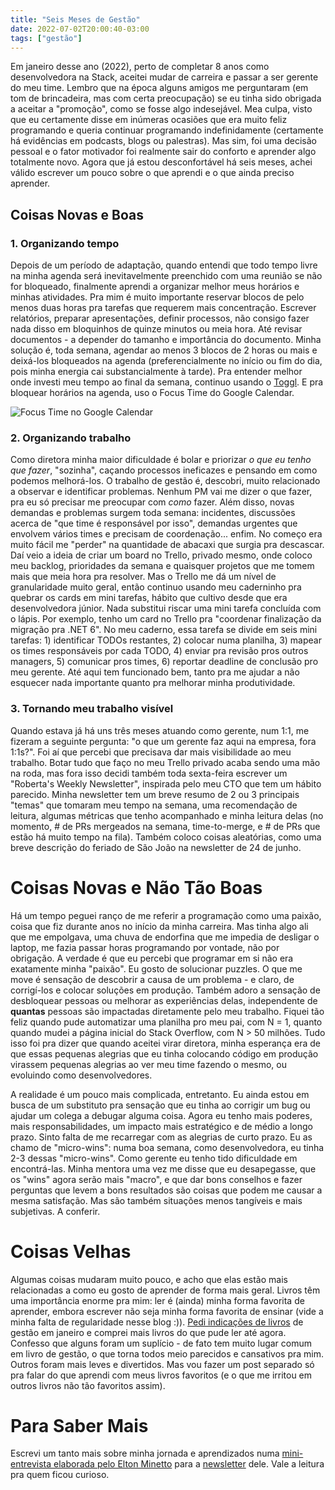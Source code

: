```yaml
---
title: "Seis Meses de Gestão"
date: 2022-07-02T20:00:40-03:00
tags: ["gestão"]
---
```


Em janeiro desse ano (2022), perto de completar 8 anos como desenvolvedora na Stack, aceitei mudar de carreira e passar a ser gerente do meu time. Lembro que na época alguns amigos me perguntaram (em tom de brincadeira, mas com certa preocupação) se eu tinha sido obrigada a aceitar a "promoção", como se fosse algo indesejável. Mea culpa, visto que eu certamente disse em inúmeras ocasiões que era muito feliz programando e queria continuar programando indefinidamente (certamente há evidências em podcasts, blogs ou palestras). Mas sim, foi uma decisão pessoal e o fator motivador foi realmente sair do conforto e aprender algo totalmente novo. Agora que já estou desconfortável há seis meses, achei válido escrever um pouco sobre o que aprendi e o que ainda preciso aprender.

## Coisas Novas e Boas

### 1. Organizando tempo

Depois de um período de adaptação, quando entendi que todo tempo livre na minha agenda será inevitavelmente preenchido com uma reunião se não for bloqueado, finalmente aprendi a organizar melhor meus horários e minhas atividades. Pra mim é muito importante reservar blocos de pelo menos duas horas pra tarefas que requerem mais concentração. Escrever relatórios, preparar apresentações, definir processos, não consigo fazer nada disso em bloquinhos de quinze minutos ou meia hora. Até revisar documentos - a depender do tamanho e importância do documento. Minha solução é, toda semana, agendar ao menos 3 blocos de 2 horas ou mais e deixá-los bloqueados na agenda (preferencialmente no início ou fim do dia, pois minha energia cai substancialmente à tarde). Pra entender melhor onde investi meu tempo ao final da semana, continuo usando o [Toggl](/post/organizando-meus-horarios-de-trabalho/). E pra bloquear horários na agenda, uso o Focus Time do Google Calendar.

![Focus Time no Google Calendar](/img/focus_time_gcal.png "focus time no Google Calendar")

### 2. Organizando trabalho
Como diretora minha maior dificuldade é bolar e priorizar _o que eu tenho que fazer_, "sozinha", caçando processos ineficazes e pensando em como podemos melhorá-los. O trabalho de gestão é, descobri, muito relacionado a observar e identificar problemas. Nenhum PM vai me dizer o que fazer, pra eu só precisar me preocupar com _como_ fazer. Além disso, novas demandas e problemas surgem toda semana: incidentes, discussões acerca de "que time é responsável por isso", demandas urgentes que envolvem vários times e precisam de coordenação... enfim. No começo era muito fácil me "perder" na quantidade de abacaxi que surgia pra descascar. Daí veio a ideia de criar um board no Trello, privado mesmo, onde coloco meu backlog, prioridades da semana e quaisquer projetos que me tomem mais que meia hora pra resolver. Mas o Trello me dá um nível de granularidade muito geral, então continuo usando meu caderninho pra quebrar os cards em mini tarefas, hábito que cultivo desde que era desenvolvedora júnior. Nada substitui riscar uma mini tarefa concluída com o lápis. Por exemplo, tenho um card no Trello pra "coordenar finalização da migração pra .NET 6". No meu caderno, essa tarefa se divide em seis mini tarefas: 1) identificar TODOs restantes, 2) colocar numa planilha, 3) mapear os times responsáveis por cada TODO, 4) enviar pra revisão pros outros managers, 5) comunicar pros times, 6) reportar deadline de conclusão pro meu gerente. Até aqui tem funcionado bem, tanto pra me ajudar a não esquecer nada importante quanto pra melhorar minha produtividade.

### 3. Tornando meu trabalho visível
Quando estava já há uns três meses atuando como gerente, num 1:1, me fizeram a seguinte pergunta: "o que um gerente faz aqui na empresa, fora 1:1s?". Foi aí que percebi que precisava dar mais visibilidade ao meu trabalho. Botar tudo que faço no meu Trello privado acaba sendo uma mão na roda, mas fora isso decidi também toda sexta-feira escrever um "Roberta's Weekly Newsletter", inspirada pelo meu CTO que tem um hábito parecido. Minha newsletter tem um breve resumo de 2 ou 3 principais "temas" que tomaram meu tempo na semana, uma recomendação de leitura, algumas métricas que tenho acompanhado e minha leitura delas (no momento, # de PRs mergeados na semana, time-to-merge, e # de PRs que estão há muito tempo na fila). Também coloco coisas aleatórias, como uma breve descrição do feriado de São João na newsletter de 24 de junho.

# Coisas Novas e Não Tão Boas

Há um tempo peguei ranço de me referir a programação como uma paixão, coisa que fiz durante anos no início da minha carreira. Mas tinha algo ali que me empolgava, uma chuva de endorfina que me impedia de desligar o laptop, me fazia passar horas programando por vontade, não por obrigação. A verdade é que eu percebi que programar em si não era exatamente minha "paixão". Eu gosto de solucionar puzzles. O que me move é sensação de descobrir a causa de um problema - e claro, de corrigí-los e colocar soluções em produção. Também adoro a sensação de desbloquear pessoas ou melhorar as experiências delas, independente de **quantas** pessoas são impactadas diretamente pelo meu trabalho. Fiquei tão feliz quando pude automatizar uma planilha pro meu pai, com N = 1, quanto quando mudei a página inicial do Stack Overflow, com N > 50 milhões. Tudo isso foi pra dizer que quando aceitei virar diretora, minha esperança era de que essas pequenas alegrias que eu tinha colocando código em produção virassem pequenas alegrias ao ver meu time fazendo o mesmo, ou evoluindo como desenvolvedores.

A realidade é um pouco mais complicada, entretanto. Eu ainda estou em busca de um substituto pra sensação que eu tinha ao corrigir um bug ou ajudar um colega a debugar alguma coisa. Agora eu tenho mais poderes, mais responsabilidades, um impacto mais estratégico e de médio a longo prazo. Sinto falta de me recarregar com as alegrias de curto prazo. Eu as chamo de "micro-wins": numa boa semana, como desenvolvedora, eu tinha 2-3 dessas "micro-wins". Como gerente eu tenho tido dificuldade em encontrá-las. Minha mentora uma vez me disse que eu desapegasse, que os "wins" agora serão mais "macro", e que dar bons conselhos e fazer perguntas que levem a bons resultados são coisas que podem me causar a mesma satisfação. Mas são também situações menos tangíveis e mais subjetivas. A conferir.

# Coisas Velhas

Algumas coisas mudaram muito pouco, e acho que elas estão mais relacionadas a como eu gosto de aprender de forma mais geral. Livros têm uma importância enorme pra mim: ler é (ainda) minha forma favorita de aprender, embora escrever não seja minha forma favorita de ensinar (vide a minha falta de regularidade nesse blog :)). [Pedi indicações de livros](https://twitter.com/rla4/status/1483504182380441609) de gestão em janeiro e comprei mais livros do que pude ler até agora. Confesso que alguns foram um suplício - de fato tem muito lugar comum em livro de gestão, o que torna todos meio parecidos e cansativos pra mim. Outros foram mais leves e divertidos. Mas vou fazer um post separado só pra falar do que aprendi com meus livros favoritos (e o que me irritou em outros livros não tão favoritos assim).

# Para Saber Mais

Escrevi um tanto mais sobre minha jornada e aprendizados numa [mini-entrevista elaborada pelo Elton Minetto](https://twitter.com/eminetto/status/1542948968598065153) para a [newsletter](https://maisquesenior.substack.com/) dele. Vale a leitura pra quem ficou curioso.